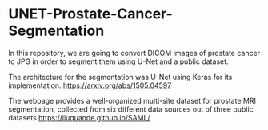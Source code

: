 # UNET-Prostate-Cancer-Segmentation

In this repository, we are going to convert DICOM images of prostate cancer to JPG in order to segment them using U-Net and a public dataset.

The architecture for the segmentation was U-Net using Keras for its implementation.
https://arxiv.org/abs/1505.04597


The webpage provides a well-organized multi-site dataset for prostate MRI segmentation, collected from six different data sources out of three public datasets
https://liuquande.github.io/SAML/
